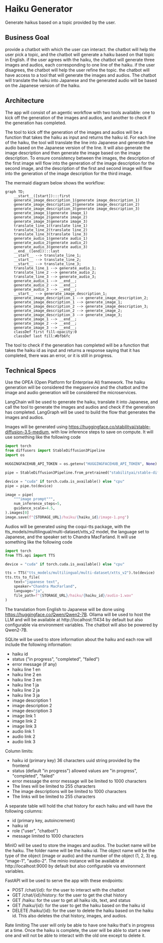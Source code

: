 # Haiku Generator

Generate haikus based on a topic provided by the user.

## Business Goal

provide a chatbot with which the user can interact. the chatbot will help the user pick a topic, and the chatbot will generate a haiku based on that topic in English. if the user agrees with the haiku, the chatbot will generate three images and audios, each corresponding to one line of the haiku. if the user disagrees, the chatbot will help the user refine the topic. the chatbot will have access to a tool that will generate the images and audios. The chatbot will translate the haiku into Japanese and the generated audio will be based on the Japanese version of the haiku.

## Architecture

The app will consist of an agentic workflow with two tools available: one to kick off the generation of the images and audios, and another to check if the generation has completed.

The tool to kick off the generation of the images and audios will be a function that takes the haiku as input and returns the haiku id.
For each line of the haiku, the tool will translate the line into Japanese and generate the audio based on the Japanese version of the line. It will also generate the image description and then generate the image based on the image description. To ensure consistency between the images, the description of the first image will flow into the generation of the image description for the second image, and the description of the first and second image will flow into the generation of the image description for the third image.

The mermaid diagram below shows the workflow:

```mermaid
graph TD;
	__start__([start]):::first
	generate_image_description_1(generate image_description_1)
	generate_image_description_2(generate image_description_2)
	generate_image_description_3(generate image_description_3)
	generate_image_1(generate image_1)
	generate_image_2(generate image_2)
	generate_image_3(generate image_3)
	translate_line_1(translate line_1)
	translate_line_2(translate line_2)
	translate_line_3(translate line_3)
	generate_audio_1(generate audio_1)
	generate_audio_2(generate audio_2)
	generate_audio_3(generate audio_3)
	__end__([end]):::last
	__start__ --> translate_line_1;
	__start__ --> translate_line_2;
	__start__ --> translate_line_3;
	translate_line_1 --> generate_audio_1;
	translate_line_2 --> generate_audio_2;
	translate_line_3 --> generate_audio_3;
	generate_audio_1 --> __end__;
	generate_audio_2 --> __end__;
	generate_audio_3 --> __end__;
	__start__ --> generate_image_description_1;
	generate_image_description_1 --> generate_image_description_2;
	generate_image_description_1 --> generate_image_1;
	generate_image_description_2 --> generate_image_description_3;
	generate_image_description_2 --> generate_image_2;
	generate_image_description_3 --> generate_image_3;
	generate_image_1 --> __end__;
	generate_image_2 --> __end__;
	generate_image_3 --> __end__;
	classDef first fill-opacity:0
	classDef last fill:#bfb6fc
```

The tool to check if the generation has completed will be a function that takes the haiku id as input and returns a response saying that it has completed, there was an error, or it is still in progress.

## Technical Specs

Use the OPEA (Open Platform for Enterprise AI) framework. The haiku generation will be considered the megaservice and the chatbot and the image and audio generation will be considered the microservices.

LangChain will be used to generate the haiku, translate it into Japanese, and call the tool to generate the images and audios and check if the generation has completed.
LangGraph will be used to build the flow that generates the images and audios.

Images will be generated using https://huggingface.co/stabilityai/stable-diffusion-3.5-medium, with low inference steps to save on compute.
It will use something like the following code

```python
import torch
from diffusers import StableDiffusion3Pipeline
import os

HUGGINGFACEHUB_API_TOKEN = os.getenv("HUGGINGFACEHUB_API_TOKEN", None)

pipe = StableDiffusion3Pipeline.from_pretrained("stabilityai/stable-diffusion-3.5-medium", token=HUGGINGFACEHUB_API_TOKEN)

device = "cuda" if torch.cuda.is_available() else "cpu"
pipe = pipe.to(device)

image = pipe(
    """image prompt""",
    num_inference_steps=5,
    guidance_scale=4.5,
).images[0]
image.save(f"{STORAGE_URL}/haiku/{haiku_id}/image-1.png")
```

Audios will be generated using the coqui-tts package, with the tts_models/multilingual/multi-dataset/xtts_v2 model, the language set to Japanese, and the speaker set to Chandra MacFarland.
It will use something like the following code

```python
import torch
from TTS.api import TTS

device = "cuda" if torch.cuda.is_available() else "cpu"

tts = TTS("tts_models/multilingual/multi-dataset/xtts_v2").to(device)
tts.tts_to_file(
    text="japanese text",
    speaker="Chandra MacFarland",
    language="ja",
    file_path=f"{STORAGE_URL}/haiku/{haiku_id}/audio-1.wav"
)
```

The translation from English to Japanese will be done using https://huggingface.co/Qwen/Qwen2-7B. Ollama will be used to host the LLM and will be available at http://localhost:11434 by default but also configurable via environment variables.
The chatbot will also be powered by Qwen2-7B.

SQLite will be used to store information about the haiku and each row will include the following information:
- haiku id
- status ("in progress", "completed", "failed")
- error message (if any)
- haiku line 1 en
- haiku line 2 en
- haiku line 3 en
- haiku line 1 ja
- haiku line 2 ja
- haiku line 3 ja
- image description 1
- image description 2
- image description 3
- image link 1
- image link 2
- image link 3
- audio link 1
- audio link 2
- audio link 3

Column limits:
- haiku id (primary key) 36 characters uuid string provided by the frontend
- status (default "in progress") allowed values are "in progress", "completed", "failed"
- error message the error message will be limited to 1000 characters
- The lines will be limited to 255 characters
- The image descriptions will be limited to 1000 characters
- The links will be limited to 255 characters

A separate table will hold the chat history for each haiku and will have the following columns:
- id (primary key, autoincrement)
- haiku id
- role ("user", "chatbot")
- message limited to 1000 characters

MinIO will be used to store the images and audios.
The bucket name will be the haiku.
The folder name will be the haiku id.
The object name will be the type of the object (image or audio)
and the number of the object (1, 2, 3) eg. "image-1", "audio-2".
The minio instance will be available at http://localhost:9000 by default but also configurable via environment variables.

FastAPI will be used to serve the app with these endpoints:
- POST /chat/{id}: for the user to interact with the chatbot
- GET /chat/{id}/history: for the user to get the chat history
- GET /haiku: for the user to get all haiku ids, text, and status
- GET /haiku/{id}: for the user to get the haiku based on the haiku id
- DELETE /haiku/{id}: for the user to delete the haiku based on the haiku id. This also deletes the chat history, images, and audios.

Rate limiting
The user will only be able to have one haiku that's in progress at a time.
Once the haiku is complete, the user will be able to start a new one and will not be able to interact with the old one except to delete it.
